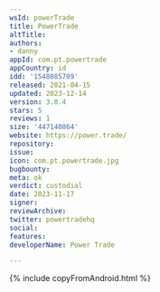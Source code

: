 ```yaml
---
wsId: powerTrade
title: PowerTrade
altTitle: 
authors:
- danny
appId: com.pt.powertrade
appCountry: id
idd: '1548085709'
released: 2021-04-15
updated: 2023-12-14
version: 3.0.4
stars: 5
reviews: 1
size: '447140864'
website: https://power.trade/
repository: 
issue: 
icon: com.pt.powertrade.jpg
bugbounty: 
meta: ok
verdict: custodial
date: 2023-11-17
signer: 
reviewArchive: 
twitter: powertradehq
social: 
features: 
developerName: Power Trade

---
```


{% include copyFromAndroid.html %}
